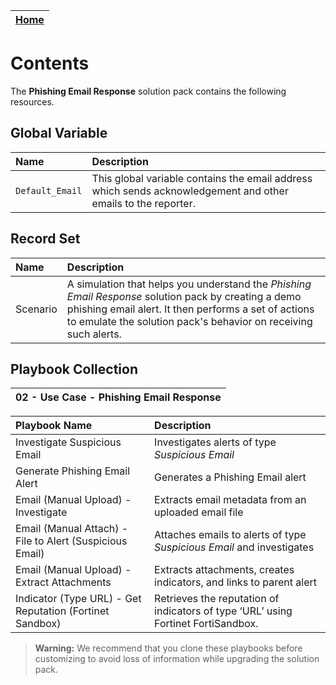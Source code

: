 | [Home](../README.md) |
|------------------------------------------------------------------------------------------------------------------|

# Contents

The **Phishing Email Response** solution pack contains the following resources.

## Global Variable

| Name            | Description                                                                                                   |
|:----------------|:--------------------------------------------------------------------------------------------------------------|
| `Default_Email` | This global variable contains the email address which sends acknowledgement and other emails to the reporter. |

## Record Set

| Name     | Description                                                                         |
|:---------|:------------------------------------------------------------------------------------|
| Scenario | A simulation that helps you understand the *Phishing Email Response* solution pack by creating a demo phishing email alert. It then performs a set of actions to emulate the solution pack's behavior on receiving such alerts. |

## Playbook Collection

| 02 - Use Case - Phishing Email Response |
|:----------------------------------------|

| Playbook Name                                            | Description                                                           |
|:---------------------------------------------------------|:----------------------------------------------------------------------|
| Investigate Suspicious Email                             | Investigates alerts of type *Suspicious Email*                        |
| Generate Phishing Email Alert                            | Generates a Phishing Email alert                                      |
| Email (Manual Upload) - Investigate                      | Extracts email metadata from an uploaded email file                   |
| Email (Manual Attach) - File to Alert (Suspicious Email) | Attaches emails to alerts of type *Suspicious Email* and investigates |
| Email (Manual Upload) - Extract Attachments              | Extracts attachments, creates indicators, and links to parent alert   |
| Indicator (Type URL) - Get Reputation (Fortinet Sandbox) | Retrieves the reputation of indicators of type ‘URL’ using Fortinet FortiSandbox. |

>**Warning:** We recommend that you clone these playbooks before customizing to avoid loss of information while upgrading the solution pack.
